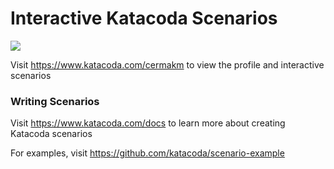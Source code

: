 # Interactive Katacoda Scenarios

[![](http://shields.katacoda.com/katacoda/cermakm/count.svg)](https://www.katacoda.com/cermakm "Get your profile on Katacoda.com")

Visit https://www.katacoda.com/cermakm to view the profile and interactive scenarios

### Writing Scenarios
Visit https://www.katacoda.com/docs to learn more about creating Katacoda scenarios

For examples, visit https://github.com/katacoda/scenario-example
